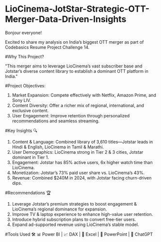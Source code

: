 # LioCinema-JotStar-Strategic-OTT-Merger-Data-Driven-Insights
Bonjour everyone!

Excited to share my analysis on India’s biggest OTT merger as part of Codebasics Resume Project Challenge 14.

#Why This Project?

"This merger aims to leverage LioCinema’s vast subscriber base and Jotstar’s diverse content library to establish a dominant OTT platform in India."

#Project Objectives:
1.	Market Expansion: Compete effectively with Netflix, Amazon Prime, and Sony LIV.
2.	Content Diversity: Offer a richer mix of regional, international, and exclusive content.
3.	User Engagement: Improve retention through personalized recommendations and seamless streaming.
   
#Key Insights 🔍
1.	Content & Language: Combined library of 3,610 titles—Jotstar leads in Hindi & English, LioCinema in Tamil & Marathi.
2.	User Demographics: LioCinema strong in Tier 2 & 3 cities, Jotstar dominant in Tier 1.
3.	Engagement: Jotstar has 85% active users, 6x higher watch time than LioCinema.
4.	Monetization: Jotstar’s 73% paid user share vs. LioCinema’s 43%.
5.	Revenue: Combined $240M in 2024, with Jotstar facing churn-driven dips.
   
#Recommendations 🏆
1.	Leverage Jotstar’s premium strategies to boost engagement & LioCinema’s regional dominance for expansion.
2.	Improve TV & laptop experience to enhance high-value user retention.
3.	Introduce hybrid subscription plans to convert free-tier users.
4.	Expand ad-supported revenue using LioCinema’s stable model.

#Tools Used 🛠️
📊 Power BI | 📈 DAX | 📑 Excel | 🎤 PowerPoint | 🤖 ChatGPT
